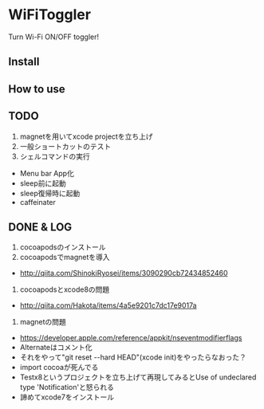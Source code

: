 # WiFiToggler

Turn Wi-Fi ON/OFF toggler!

## Install

## How to use

## TODO
1. magnetを用いてxcode projectを立ち上げ
1. 一般ショートカットのテスト
1. シェルコマンドの実行
- Menu bar App化
- sleep前に起動
- sleep復帰時に起動
- caffeinater

## DONE & LOG
1. cocoapodsのインストール
1. cocoapodsでmagnetを導入
- http://qiita.com/ShinokiRyosei/items/3090290cb72434852460
1. cocoapodsとxcode8の問題
- http://qiita.com/Hakota/items/4a5e9201c7dc17e9017a
1. magnetの問題
- https://developer.apple.com/reference/appkit/nseventmodifierflags
- Alternateはコメント化
- それをやって"git reset --hard HEAD"(xcode init)をやったらなおった？
- import cocoaが死んでる
- Testx8というプロジェクトを立ち上げて再現してみるとUse of undeclared type 'Notification'と怒られる
- 諦めてxcode7をインストール
